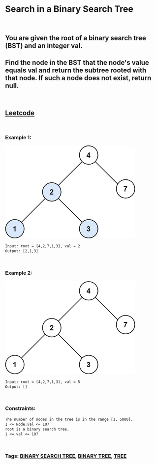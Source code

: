# Search in a Binary Search Tree

<br>

## You are given the root of a binary search tree (BST) and an integer val.

## Find the node in the BST that the node's value equals val and return the subtree rooted with that node. If such a node does not exist, return null.

<br>

## [Leetcode](https://leetcode.com/problems/search-in-a-binary-search-tree/)

<br>

### Example 1:

![ex1](assets/tree1.jpeg)
```
Input: root = [4,2,7,1,3], val = 2
Output: [2,1,3]
```
<br>

### Example 2:

![ex2](assets/tree2.jpeg)
```
Input: root = [4,2,7,1,3], val = 5
Output: []
``` 
<br>

### Constraints:
```
The number of nodes in the tree is in the range [1, 5000].
1 <= Node.val <= 107
root is a binary search tree.
1 <= val <= 107
```
<br>

### Tags: [BINARY SEARCH TREE](https://leetcode.com/tag/binary-search-tree/), [BINARY TREE](https://leetcode.com/tag/binary-tree/), [TREE](https://leetcode.com/tag/tree/)
